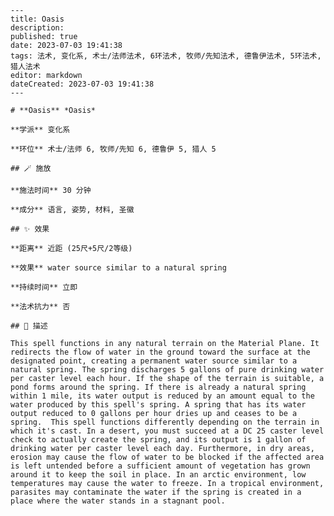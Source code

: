 
    ---
    title: Oasis
    description: 
    published: true
    date: 2023-07-03 19:41:38
    tags: 法术, 变化系, 术士/法师法术, 6环法术, 牧师/先知法术, 德鲁伊法术, 5环法术, 猎人法术
    editor: markdown
    dateCreated: 2023-07-03 19:41:38
    ---

    # **Oasis** *Oasis*

    **学派** 变化系 

    **环位** 术士/法师 6, 牧师/先知 6, 德鲁伊 5, 猎人 5

    ## 🪄 施放

    **施法时间** 30 分钟

    **成分** 语言, 姿势, 材料, 圣徽

    ## ✨ 效果  

    **距离** 近距 (25尺+5尺/2等级) 

    **效果** water source similar to a natural spring 

    **持续时间** 立即 

    **法术抗力** 否

    ## 📖 描述

    This spell functions in any natural terrain on the Material Plane. It redirects the flow of water in the ground toward the surface at the designated point, creating a permanent water source similar to a natural spring. The spring discharges 5 gallons of pure drinking water per caster level each hour. If the shape of the terrain is suitable, a pond forms around the spring. If there is already a natural spring within 1 mile, its water output is reduced by an amount equal to the water produced by this spell's spring. A spring that has its water output reduced to 0 gallons per hour dries up and ceases to be a spring.  This spell functions differently depending on the terrain in which it's cast. In a desert, you must succeed at a DC 25 caster level check to actually create the spring, and its output is 1 gallon of drinking water per caster level each day. Furthermore, in dry areas, erosion may cause the flow of water to be blocked if the affected area is left untended before a sufficient amount of vegetation has grown around it to keep the soil in place. In an arctic environment, low temperatures may cause the water to freeze. In a tropical environment, parasites may contaminate the water if the spring is created in a place where the water stands in a stagnant pool.
    